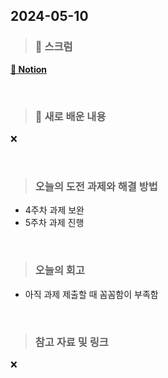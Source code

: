 ## 2024-05-10

> ### 📑 스크럼

  [__🔗 Notion__](https://www.notion.so/goorm/3cdf31e154c0437480403b806cb651cc?v=58fd9ed130734b219535b48bb0d8de22&pvs=4)

<br>

> ### 🤔 새로 배운 내용

❌

<br>

> ### 오늘의 도전 과제와 해결 방법

- 4주차 과제 보완
- 5주차 과제 진행
    
<br>

> ### 오늘의 회고

- 아직 과제 제출할 때 꼼꼼함이 부족함

<br>

> ### 참고 자료 및 링크

❌
